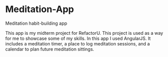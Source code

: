 # Meditation-App
Meditation habit-building app

This app is my midterm project for RefactorU. This project is used as a way for me to showcase some of my skills. In this app I used AngularJS. It includes a meditation timer, a place to log meditation sessions, and a calendar to plan future meditation sittings.
